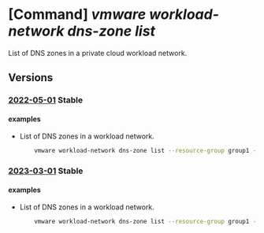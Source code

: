 # [Command] _vmware workload-network dns-zone list_

List of DNS zones in a private cloud workload network.

## Versions

### [2022-05-01](/Resources/mgmt-plane/L3N1YnNjcmlwdGlvbnMve30vcmVzb3VyY2Vncm91cHMve30vcHJvdmlkZXJzL21pY3Jvc29mdC5hdnMvcHJpdmF0ZWNsb3Vkcy97fS93b3JrbG9hZG5ldHdvcmtzL2RlZmF1bHQvZG5zem9uZXM=/2022-05-01.xml) **Stable**

<!-- mgmt-plane /subscriptions/{}/resourcegroups/{}/providers/microsoft.avs/privateclouds/{}/workloadnetworks/default/dnszones 2022-05-01 -->

#### examples

- List of DNS zones in a workload network.
    ```bash
        vmware workload-network dns-zone list --resource-group group1 --private-cloud cloud1
    ```

### [2023-03-01](/Resources/mgmt-plane/L3N1YnNjcmlwdGlvbnMve30vcmVzb3VyY2Vncm91cHMve30vcHJvdmlkZXJzL21pY3Jvc29mdC5hdnMvcHJpdmF0ZWNsb3Vkcy97fS93b3JrbG9hZG5ldHdvcmtzL2RlZmF1bHQvZG5zem9uZXM=/2023-03-01.xml) **Stable**

<!-- mgmt-plane /subscriptions/{}/resourcegroups/{}/providers/microsoft.avs/privateclouds/{}/workloadnetworks/default/dnszones 2023-03-01 -->

#### examples

- List of DNS zones in a workload network.
    ```bash
        vmware workload-network dns-zone list --resource-group group1 --private-cloud cloud1
    ```

